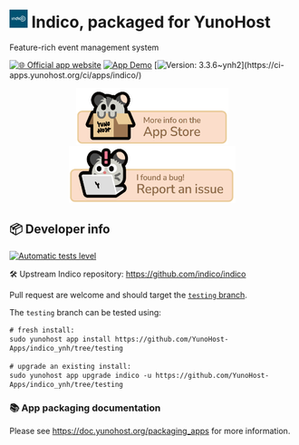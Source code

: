 <!--
N.B.: This README was automatically generated by <https://github.com/YunoHost/apps_tools/blob/main/readme_generator>
It shall NOT be edited by hand.
-->

<h1>
  <img src="https://raw.githubusercontent.com/YunoHost/apps/main/logos/indico.png" width="32px" alt="Logo of Indico">
  Indico, packaged for YunoHost
</h1>

Feature-rich event management system

[![🌐 Official app website](https://img.shields.io/badge/Official_app_website-darkgreen?style=for-the-badge)](https://getindico.io/)
[![App Demo](https://img.shields.io/badge/App_Demo-blue?style=for-the-badge)](https://sandbox.getindico.io/)
[![Version: 3.3.6~ynh2](https://img.shields.io/badge/Version-3.3.6~ynh2-rgba(0,150,0,1)?style=for-the-badge)](https://ci-apps.yunohost.org/ci/apps/indico/)

<div align="center">
<a href="https://apps.yunohost.org/app/indico"><img height="100px" src="https://github.com/YunoHost/yunohost-artwork/raw/refs/heads/main/badges/neopossum-badges/badge_more_info_on_the_appstore.svg"/></a>
<a href="https://github.com/YunoHost-Apps/indico_ynh/issues"><img height="100px" src="https://github.com/YunoHost/yunohost-artwork/raw/refs/heads/main/badges/neopossum-badges/badge_report_an_issue.svg"/></a>
</div>

## 📦 Developer info

[![Automatic tests level](https://apps.yunohost.org/badge/cilevel/indico)](https://ci-apps.yunohost.org/ci/apps/indico/)

🛠️ Upstream Indico repository: <https://github.com/indico/indico>

Pull request are welcome and should target the [`testing` branch](https://github.com/YunoHost-Apps/indico_ynh/tree/testing).

The `testing` branch can be tested using:
```
# fresh install:
sudo yunohost app install https://github.com/YunoHost-Apps/indico_ynh/tree/testing

# upgrade an existing install:
sudo yunohost app upgrade indico -u https://github.com/YunoHost-Apps/indico_ynh/tree/testing
```

### 📚 App packaging documentation

Please see <https://doc.yunohost.org/packaging_apps> for more information.